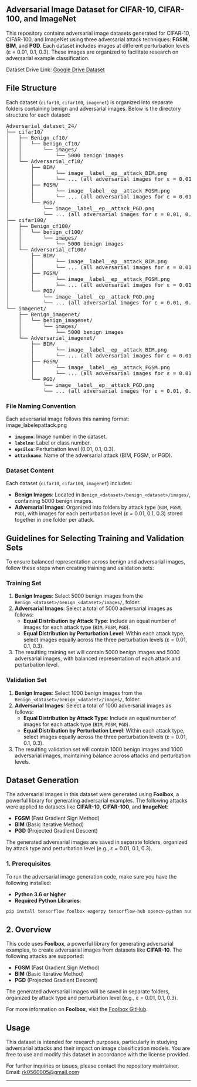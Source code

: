 
## Adversarial Image Dataset for CIFAR-10, CIFAR-100, and ImageNet

This repository contains adversarial image datasets generated for CIFAR-10, CIFAR-100, and ImageNet using three adversarial attack techniques: **FGSM**, **BIM**, and **PGD**. Each dataset includes images at different perturbation levels (ε = 0.01, 0.1, 0.3). These images are organized to facilitate research on adversarial example classification.

Dataset Drive Link: [Google Drive Dataset](https://drive.google.com/drive/folders/1wf1fZ0X9ti1ztGCpQs2JrmgKTrJ0fZWL?usp=sharing)

## File Structure

Each dataset (`cifar10`, `cifar100`, `imagenet`) is organized into separate folders containing benign and adversarial images. Below is the directory structure for each dataset:

<pre>
Adversarial_dataset_24/
├── cifar10/
│   ├── Benign_cf10/
│   │   └── benign_cf10/
│   │       └── images/
│   │           └── 5000 benign images
│   └── Adversarial_cf10/
│       ├── BIM/
│       │       └── image_<imageno>_label_<labelno>_ep_<epsilon>_attack_BIM.png
│       │       └── ... (all adversarial images for ε = 0.01, 0.1, 0.3 in a single folder)
│       ├── FGSM/
│       │       └── image_<imageno>_label_<labelno>_ep_<epsilon>_attack_FGSM.png
│       │       └── ... (all adversarial images for ε = 0.01, 0.1, 0.3 in a single folder)
│       └── PGD/
│           └── image_<imageno>_label_<labelno>_ep_<epsilon>_attack_PGD.png
│           └── ... (all adversarial images for ε = 0.01, 0.1, 0.3 in a single folder)
├── cifar100/
│   ├── Benign_cf100/
│   │   └── benign_cf100/
│   │       └── images/
│   │           └── 5000 benign images
│   └── Adversarial_cf100/
│       ├── BIM/
│       │       └── image_<imageno>_label_<labelno>_ep_<epsilon>_attack_BIM.png
│       │       └── ... (all adversarial images for ε = 0.01, 0.1, 0.3 in a single folder)
│       ├── FGSM/
│       │       └── image_<imageno>_label_<labelno>_ep_<epsilon>_attack_FGSM.png
│       │       └── ... (all adversarial images for ε = 0.01, 0.1, 0.3 in a single folder)
│       └── PGD/
│           └── image_<imageno>_label_<labelno>_ep_<epsilon>_attack_PGD.png
│           └── ... (all adversarial images for ε = 0.01, 0.1, 0.3 in a single folder)
└── imagenet/
    ├── Benign_imagenet/
    │   └── benign_imagenet/
    │       └── images/
    │           └── 5000 benign images
    └── Adversarial_imagenet/
        ├── BIM/
        │       └── image_<imageno>_label_<labelno>_ep_<epsilon>_attack_BIM.png
        │       └── ... (all adversarial images for ε = 0.01, 0.1, 0.3 in a single folder)
        ├── FGSM/
        │       └── image_<imageno>_label_<labelno>_ep_<epsilon>_attack_FGSM.png
        │       └── ... (all adversarial images for ε = 0.01, 0.1, 0.3 in a single folder)
        └── PGD/
            └── image_<imageno>_label_<labelno>_ep_<epsilon>_attack_PGD.png
            └── ... (all adversarial images for ε = 0.01, 0.1, 0.3 in a single folder)
</pre>


### File Naming Convention

Each adversarial image follows this naming format:
image_<imageno>label<labelno>ep<epsilon>attack<attackname>.png
- **`imageno`**: Image number in the dataset.
- **`labelno`**: Label or class number.
- **`epsilon`**: Perturbation level (0.01, 0.1, 0.3).
- **`attackname`**: Name of the adversarial attack (BIM, FGSM, or PGD).

### Dataset Content

Each dataset (`cifar10`, `cifar100`, `imagenet`) includes:
- **Benign Images**: Located in `Benign_<dataset>/benign_<dataset>/images/`, containing 5000 benign images.
- **Adversarial Images**: Organized into folders by attack type (`BIM`, `FGSM`, `PGD`), with images for each perturbation level (ε = 0.01, 0.1, 0.3) stored together in one folder per attack.


## Guidelines for Selecting Training and Validation Sets

To ensure balanced representation across benign and adversarial images, follow these steps when creating training and validation sets:

### Training Set
1. **Benign Images**: Select 5000 benign images from the `Benign_<dataset>/benign_<dataset>/images/`, folder.
2. **Adversarial Images**: Select a total of 5000 adversarial images as follows:
   - **Equal Distribution by Attack Type**: Include an equal number of images for each attack type (`BIM`, `FGSM`, `PGD`).
   - **Equal Distribution by Perturbation Level**: Within each attack type, select images equally across the three perturbation levels (ε = 0.01, 0.1, 0.3).
3. The resulting training set will contain 5000 benign images and 5000 adversarial images, with balanced representation of each attack and perturbation level.

### Validation Set
1. **Benign Images**: Select 1000 benign images from the `Benign_<dataset>/benign_<dataset>/images/`, folder.
2. **Adversarial Images**: Select a total of 1000 adversarial images as follows:
   - **Equal Distribution by Attack Type**: Include an equal number of images for each attack type (`BIM`, `FGSM`, `PGD`).
   - **Equal Distribution by Perturbation Level**: Within each attack type, select images equally across the three perturbation levels (ε = 0.01, 0.1, 0.3).
3. The resulting validation set will contain 1000 benign images and 1000 adversarial images, maintaining balance across attacks and perturbation levels.

## Dataset Generation

The adversarial images in this dataset were generated using **Foolbox**, a powerful library for generating adversarial examples. The following attacks were applied to datasets like **CIFAR-10**, **CIFAR-100**, and **ImageNet**:

- **FGSM** (Fast Gradient Sign Method)
- **BIM** (Basic Iterative Method)
- **PGD** (Projected Gradient Descent)

The generated adversarial images are saved in separate folders, organized by attack type and perturbation level (e.g., ε = 0.01, 0.1, 0.3).

### 1. Prerequisites

To run the adversarial image generation code, make sure you have the following installed:

- **Python 3.6 or higher**
- **Required Python Libraries**:

```bash
pip install tensorflow foolbox eagerpy tensorflow-hub opencv-python numpy
```
## 2. Overview

This code uses **Foolbox**, a powerful library for generating adversarial examples, to create adversarial images from datasets like **CIFAR-10**. The following attacks are supported:

- **FGSM** (Fast Gradient Sign Method)
- **BIM** (Basic Iterative Method)
- **PGD** (Projected Gradient Descent)

The generated adversarial images will be saved in separate folders, organized by attack type and perturbation level (e.g., ε = 0.01, 0.1, 0.3).

For more information on **Foolbox**, visit the [Foolbox GitHub](https://github.com/bethgelab/foolbox).



## Usage

This dataset is intended for research purposes, particularly in studying adversarial attacks and their impact on image classification models. You are free to use and modify this dataset in accordance with the license provided.

For further inquiries or issues, please contact the repository maintainer.
Email: rk0560005@gmail.com

---
